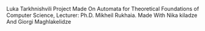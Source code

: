 Luka Tarkhnishvili
Project Made On Automata for Theoretical Foundations of Computer Science, Lecturer: Ph.D. Mikheil Rukhaia.
Made With Nika kiladze And Giorgi Maghlakelidze
